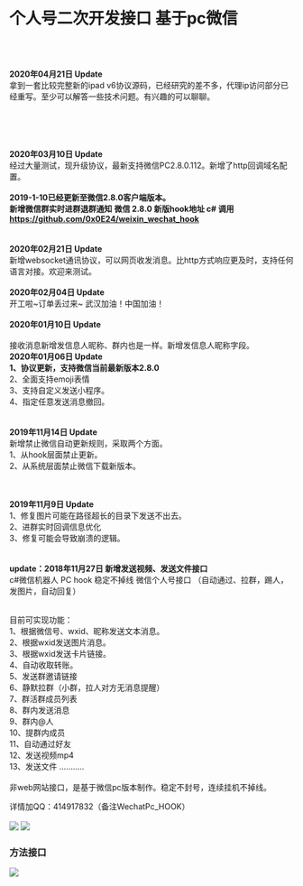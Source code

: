 # 个人号二次开发接口 基于pc微信
<br>
<br>
<br/><b>2020年04月21日 Update</b><br>
拿到一套比较完整新的ipad v6协议源码，已经研究的差不多，代理ip访问部分已经重写。至少可以解答一些技术问题。有兴趣的可以聊聊。

<br/><br/>
<br/><br/><b>2020年03月10日 Update</b><br>
经过大量测试，现升级协议，最新支持微信PC2.8.0.112。新增了http回调域名配置。
<br/><br/>
<b>2019-1-10已经更新至微信2.8.0客户端版本。</b><br>
<b>新增微信群实时进群退群通知</b>
<b>微信 2.8.0 新版hook地址 c# 调用<a href="https://github.com/0x0E24/weixin_wechat_hook"></a> https://github.com/0x0E24/weixin_wechat_hook</b><br>
<br/><br/><b>2020年02月21日 Update</b><br>
新增websocket通讯协议，可以网页收发消息。比http方式响应更及时，支持任何语言对接。欢迎来测试。
<br/><br/><b>2020年02月04日 Update</b><br>
开工啦~订单丢过来~ 武汉加油！中国加油！
<br/><br/><b>2020年01月10日 Update</b><br><br/>
接收消息新增发信息人昵称、群内也是一样。新增发信息人昵称字段。<br/>
<b>2020年01月06日 Update</b><br>
<b>1、协议更新，支持微信当前最新版本2.8.0</b><br/>
2、全面支持emoji表情<br/>
3、支持自定义发送小程序。<br/>
4、指定任意发送消息撤回。<br/><br/><br/>
<b>2019年11月14日 Update</b><br>
新增禁止微信自动更新规则，采取两个方面。<br>
1、从hook层面禁止更新。<br>
2、从系统层面禁止微信下载新版本。<br/><br/>
<br/>
 
<b>2019年11月9日 Update</b><br>
1、修复图片可能在路径超长的目录下发送不出去。<br>
2、进群实时回调信息优化<br>
3、修复可能会导致崩溃的逻辑。<br><br>
<br>
<b>update：2018年11月27日 新增发送视频、发送文件接口</b><br>
c#微信机器人 PC hook 稳定不掉线 微信个人号接口 （自动通过、拉群，踢人，发图片，自动回复）<br><br>

目前可实现功能：<br>
1、根据微信号、wxid、昵称发送文本消息。<br>
2、根据wxid发送图片消息。<br>
3、根据wxid发送卡片链接。<br>
4、自动收取转账。<br>
5、发送群邀请链接<br>
6、静默拉群（小群，拉人对方无消息提醒）<br>
7、群活群成员列表<br>
8、群内发送消息<br>
9、群内@人<br>
10、提群内成员<br>
11、自动通过好友<br>
12、发送视频mp4<br>
13、发送文件
...........
<br><br>
非web网站接口，是基于微信pc版本制作。稳定不封号，连续挂机不掉线。<br>

详情加QQ：414917832（备注WechatPc_HOOK）<br><br>
<img src="https://ae01.alicdn.com/kf/U76eee2e2aed545c99c5caadf7e59faf8a.jpg" >
<img src="https://ae01.alicdn.com/kf/Uc6ffb8a6a2e14bed8cfee308b2f243f0h.jpg" >
<h3>方法接口</h3>
<img src="https://ae01.alicdn.com/kf/Ua1573e255fcd41c7b752a62faabe9c436.jpg" >

